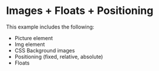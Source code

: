 # Images + Floats + Positioning
This example includes the following:
- Picture element
- Img element
- CSS Background images
- Positioning (fixed, relative, absolute)
- Floats
